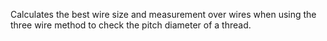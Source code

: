 ﻿Calculates the best wire size and measurement over wires when using the three wire method to check the pitch diameter of a thread.